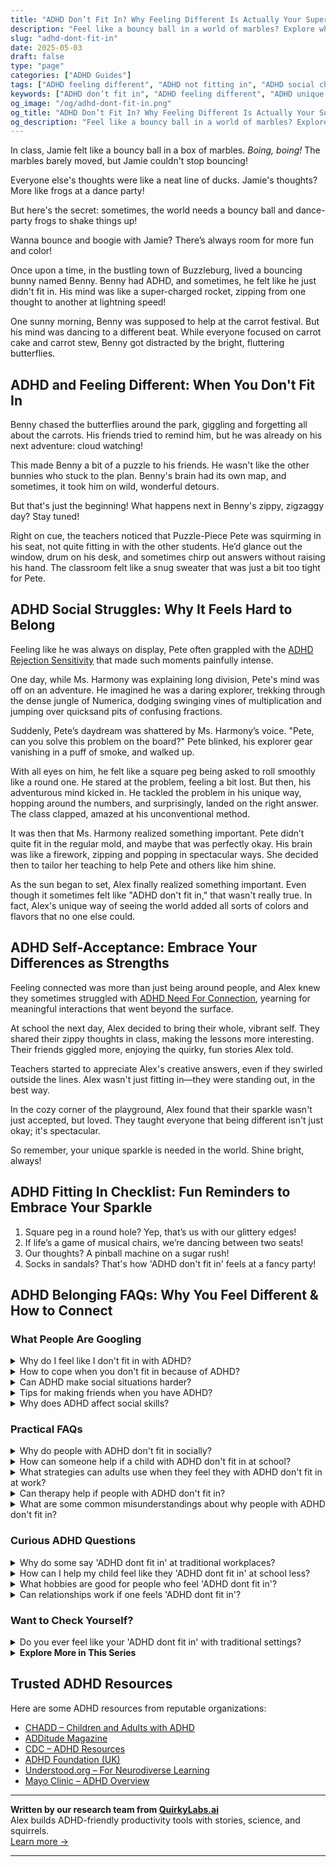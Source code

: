 ```yaml
---
title: "ADHD Don’t Fit In? Why Feeling Different Is Actually Your Superpower"
description: "Feel like a bouncy ball in a world of marbles? Explore why ADHD makes you feel out of place—and how that difference is your greatest strength."
slug: "adhd-dont-fit-in"
date: 2025-05-03
draft: false
type: "page"
categories: ["ADHD Guides"]
tags: ["ADHD feeling different", "ADHD not fitting in", "ADHD social challenges", "ADHD unique strengths", "adult ADHD identity", "ADHD creativity benefits", "ADHD self-acceptance"]
keywords: ["ADHD don’t fit in", "ADHD feeling different", "ADHD unique strengths", "ADHD social identity", "not fitting in with ADHD", "ADHD and self-worth", "ADHD community support"]
og_image: "/og/adhd-dont-fit-in.png"
og_title: "ADHD Don’t Fit In? Why Feeling Different Is Actually Your Superpower"
og_description: "Feel like a bouncy ball in a world of marbles? Explore why ADHD makes you feel out of place—and how that difference is your greatest strength."
---
```



In class, Jamie felt like a bouncy ball in a box of marbles. *Boing, boing!* The marbles barely moved, but Jamie couldn't stop bouncing!

Everyone else's thoughts were like a neat line of ducks. Jamie's thoughts? More like frogs at a dance party!

But here's the secret: sometimes, the world needs a bouncy ball and dance-party frogs to shake things up! 

Wanna bounce and boogie with Jamie? There’s always room for more fun and color!

Once upon a time, in the bustling town of Buzzleburg, lived a bouncing bunny named Benny. Benny had ADHD, and sometimes, he felt like he just didn't fit in. His mind was like a super-charged rocket, zipping from one thought to another at lightning speed!

One sunny morning, Benny was supposed to help at the carrot festival. But his mind was dancing to a different beat. While everyone focused on carrot cake and carrot stew, Benny got distracted by the bright, fluttering butterflies.

## ADHD and Feeling Different: When You Don't Fit In

Benny chased the butterflies around the park, giggling and forgetting all about the carrots. His friends tried to remind him, but he was already on his next adventure: cloud watching!

This made Benny a bit of a puzzle to his friends. He wasn't like the other bunnies who stuck to the plan. Benny's brain had its own map, and sometimes, it took him on wild, wonderful detours.

But that's just the beginning! What happens next in Benny's zippy, zigzaggy day? Stay tuned!

Right on cue, the teachers noticed that Puzzle-Piece Pete was squirming in his seat, not quite fitting in with the other students. He’d glance out the window, drum on his desk, and sometimes chirp out answers without raising his hand. The classroom felt like a snug sweater that was just a bit too tight for Pete.

## ADHD Social Struggles: Why It Feels Hard to Belong

Feeling like he was always on display, Pete often grappled with the [ADHD Rejection Sensitivity](/pages/adhd-rejection-sensitivity/) that made such moments painfully intense.

One day, while Ms. Harmony was explaining long division, Pete's mind was off on an adventure. He imagined he was a daring explorer, trekking through the dense jungle of Numerica, dodging swinging vines of multiplication and jumping over quicksand pits of confusing fractions.

Suddenly, Pete’s daydream was shattered by Ms. Harmony’s voice. "Pete, can you solve this problem on the board?" Pete blinked, his explorer gear vanishing in a puff of smoke, and walked up.

With all eyes on him, he felt like a square peg being asked to roll smoothly like a round one. He stared at the problem, feeling a bit lost. But then, his adventurous mind kicked in. He tackled the problem in his unique way, hopping around the numbers, and surprisingly, landed on the right answer. The class clapped, amazed at his unconventional method.

It was then that Ms. Harmony realized something important. Pete didn’t quite fit in the regular mold, and maybe that was perfectly okay. His brain was like a firework, zipping and popping in spectacular ways. She decided then to tailor her teaching to help Pete and others like him shine.

As the sun began to set, Alex finally realized something important. Even though it sometimes felt like "ADHD don't fit in," that wasn't really true. In fact, Alex's unique way of seeing the world added all sorts of colors and flavors that no one else could.

## ADHD Self-Acceptance: Embrace Your Differences as Strengths

Feeling connected was more than just being around people, and Alex knew they sometimes struggled with [ADHD Need For Connection](/pages/adhd-need-for-connection/), yearning for meaningful interactions that went beyond the surface.

At school the next day, Alex decided to bring their whole, vibrant self. They shared their zippy thoughts in class, making the lessons more interesting. Their friends giggled more, enjoying the quirky, fun stories Alex told.

Teachers started to appreciate Alex's creative answers, even if they swirled outside the lines. Alex wasn't just fitting in—they were standing out, in the best way.

In the cozy corner of the playground, Alex found that their sparkle wasn't just accepted, but loved. They taught everyone that being different isn't just okay; it's spectacular.

So remember, your unique sparkle is needed in the world. Shine bright, always!

## ADHD Fitting In Checklist: Fun Reminders to Embrace Your Sparkle

1. Square peg in a round hole? Yep, that’s us with our glittery edges!
2. If life’s a game of musical chairs, we’re dancing between two seats!
3. Our thoughts? A pinball machine on a sugar rush!
4. Socks in sandals? That's how 'ADHD don't fit in' feels at a fancy party!

## ADHD Belonging FAQs: Why You Feel Different & How to Connect

### What People Are Googling

<details><summary>Why do I feel like I don't fit in with ADHD?</summary><p>Feeling like you don’t fit in is a common experience for many with ADHD, and you’re definitely not alone in this. ADHD can sometimes make social interactions a bit more challenging, with differences in how you process conversations or react to social cues. It's important to remember that your unique perspectives and ways of thinking are incredibly valuable, even if they feel out of sync at times. Embracing your individuality and finding communities that appreciate your authentic self can make a huge difference in feeling accepted and understood.</p></details>
<details><summary>How to cope when you don't fit in because of ADHD?</summary><p>Feeling like you don’t quite fit in can be really tough, but remember, your unique perspective and energy are truly valuable. One helpful approach is to seek out communities or groups where neurodiversity is embraced and celebrated—places where you can connect with others who might share similar experiences. You could also explore online forums or social media groups focused on ADHD. Remember, embracing your own qualities and understanding your unique strengths can help you feel more at home in your own skin, no matter where you are.</p></details>
<details><summary>Can ADHD make social situations harder?</summary><p>Absolutely, social situations can indeed be more challenging when you have ADHD. Many find that the nuances of conversation, like timing or picking up on social cues, can feel a bit trickier. Remember, it's perfectly normal for those with ADHD to sometimes speak out of turn or miss subtle hints. Be kind to yourself and know that each interaction is a step towards learning and growing in your social confidence.</p></details>
<details><summary>Tips for making friends when you have ADHD?</summary><p>Making friends when you have ADHD can sometimes feel a bit daunting, but remember, your vibrant energy and unique perspective are truly gifts! Start by engaging in activities that genuinely interest you; this naturally brings you into contact with like-minded people who share your passions. It's also helpful to be open about your ADHD when you feel comfortable. This can help set the stage for understanding and meaningful connections. Lastly, remember to listen actively and show interest in others—it's a wonderful way to deepen new friendships.</p></details>
<details><summary>Why does ADHD affect social skills?</summary><p>ADHD can sometimes make social interactions a bit challenging, and that's perfectly okay! The brain with ADHD handles information and stimuli a bit differently, leading to difficulties with things like timing in conversations, maintaining attention, or misreading social cues. It’s also not uncommon for someone with ADHD to act impulsively in social settings, which can affect how interactions unfold. Remember, understanding these patterns can help you navigate social situations more effectively, and it's always okay to ask for feedback or clarification in your social encounters. You're doing great by seeking to understand more about how ADHD affects you!</p></details>



### Practical FAQs

<details><summary>Why do people with ADHD don't fit in socially?</summary><p>It's really common for folks with ADHD to feel like they don't quite fit in socially, and that's okay! This often stems from differences in how they process social cues and manage impulsivity, which can lead to misunderstandings or mismatched social timing. Remember, ADHD brains are wired to be wonderfully quick and creative, which sometimes means your thoughts and actions are out of sync with those around you. Embracing your unique perspective and finding people who appreciate your genuine self can make a big difference in feeling more at home in social situations.</p></details>
<details><summary>How can someone help if a child with ADHD don't fit in at school?</summary><p>It can be quite challenging when a child with ADHD feels like they don’t quite fit in at school, but there are many supportive steps we can take. First, it’s important to communicate openly with the child’s teachers and school counselors to ensure they understand the child's specific needs and strengths. Together, you can strategize on ways to enhance their social skills and integrate more seamlessly with their peers, perhaps through structured group activities or a buddy system. Additionally, fostering a supportive, understanding environment at home can also boost their confidence and sense of belonging, making school interactions a bit easier.</p></details>
<details><summary>What strategies can adults use when they feel they with ADHD don't fit in at work?</summary><p>Feeling like you don't quite fit in at work can definitely be challenging, but remember, you're not alone in this feeling, and there are strategies that can help. First, try to identify a colleague or two who seem understanding or share similar interests and build a small, supportive network with them. It can also be helpful to communicate openly with your manager about your strengths and how they can be best utilized in the workplace, which not only helps you fit in but also shine. Lastly, consider personalizing your workspace or routine in small ways to boost your comfort and confidence—little touches of 'you' can make a big difference in how integrated and valued you feel.</p></details>
<details><summary>Can therapy help if people with ADHD don't fit in?</summary><p>Absolutely, therapy can be a wonderful support for those with ADHD who feel like they don’t quite fit in. A therapist can help you explore and understand your unique strengths and how your ADHD plays a role in your social interactions. They can also offer strategies to build self-confidence and improve your communication skills. Remember, every person brings their own special flavor to the world, and discovering how yours enriches your environments can be a deeply affirming journey.</p></details>
<details><summary>What are some common misunderstandings about why people with ADHD don't fit in?</summary><p>Absolutely, it's really important to clear up some of those common misunderstandings. One big misconception is that people with ADHD choose to be disruptive or disinterested, when in reality, they might struggle with regulating attention or may become overwhelmed by sensory input. Another is the belief that they just need to try harder, which overlooks the genuine challenges ADHD presents in social and conventional settings. It’s really about understanding that the brain of someone with ADHD is wired a bit differently, and what they need is support and strategies tailored to their unique way of processing the world.</p></details>



### Curious ADHD Questions

<details><summary>Why do some say 'ADHD dont fit in' at traditional workplaces?</summary><p>Ah, this is a great question! Traditional workplaces often have structures and routines that can feel a bit rigid to someone with ADHD. You see, ADHD brains tend to thrive on variety and stimulation, which can clash with the usual 9-to-5 schedule and repetitive tasks. It's not that folks with ADHD don't fit in; it's more about finding the right environment where dynamic thinking and creativity are seen as assets!</p></details>
<details><summary>How can I help my child feel like they 'ADHD dont fit in' at school less?</summary><p>It’s really wonderful that you’re looking for ways to support your child in feeling more included at school! One effective approach is to work closely with your child’s teachers to ensure they understand your child's unique strengths and challenges. This can lead to tailored support that helps your child engage more confidently with their peers and classroom activities. Additionally, encouraging your child to explore clubs or groups that align with their interests can be a fantastic way for them to connect with like-minded peers, making school a more enjoyable and inclusive place for them. Remember, your support and understanding at home also plays a crucial role in boosting their self-esteem and sense of belonging!</p></details>
<details><summary>What hobbies are good for people who feel 'ADHD dont fit in'?</summary><p>Absolutely, finding hobbies that resonate with you and make you feel included can be incredibly rewarding! For those of us with ADHD, activities that engage us in active, hands-on ways can be particularly fulfilling. Consider trying hobbies like gardening, where you can immerse yourself in the sensory joys of nature, or maybe crafting, which allows for creative expression and tangible results. Don’t forget about sports or martial arts, which not only help in burning off some of that extra energy but also offer structured social interactions that can make it easier to connect with others. Remember, the best hobby is one that feels fun and engrossing to you—so feel free to explore until you find your perfect match!</p></details>
<details><summary>Can relationships work if one feels 'ADHD dont fit in'?</summary><p>Absolutely, relationships can flourish even if one partner feels like their ADHD makes them a bit different. It’s all about understanding, communication, and embracing each other's unique qualities. In relationships, differences can actually be a source of strength, bringing new perspectives and strategies to the partnership. When both partners commit to learning about how ADHD impacts their relationship and work together to support each other, a deep, empathetic connection can grow.</p></details>



### Want to Check Yourself?

<details><summary>Do you ever feel like your 'ADHD dont fit in' with traditional settings?</summary><p>Absolutely, and you're definitely not alone in feeling that way! Traditional settings often follow rigid structures that might not gel well with the dynamic way an ADHD brain works. Remember, ADHD comes with its own set of strengths, like creativity and problem-solving skills, which might not always shine in conventional environments. It's all about finding the right strategies and environments where your unique traits can truly flourish. So, keep exploring and embracing your individuality!</p></details>

<script type="application/ld+json">
{
  "@context": "https://schema.org",
  "@type": "FAQPage",
  "mainEntity": [
    {
      "@type": "Question",
      "name": "Why do I feel like I don't fit in with ADHD?",
      "acceptedAnswer": {
        "@type": "Answer",
        "text": "Feeling like you don\u2019t fit in is a common experience for many with ADHD, and you\u2019re definitely not alone in this. ADHD can sometimes make social interactions a bit more challenging, with differences in how you process conversations or react to social cues. It's important to remember that your unique perspectives and ways of thinking are incredibly valuable, even if they feel out of sync at times. Embracing your individuality and finding communities that appreciate your authentic self can make a huge difference in feeling accepted and understood."
      }
    },
    {
      "@type": "Question",
      "name": "How to cope when you don't fit in because of ADHD?",
      "acceptedAnswer": {
        "@type": "Answer",
        "text": "Feeling like you don\u2019t quite fit in can be really tough, but remember, your unique perspective and energy are truly valuable. One helpful approach is to seek out communities or groups where neurodiversity is embraced and celebrated\u2014places where you can connect with others who might share similar experiences. You could also explore online forums or social media groups focused on ADHD. Remember, embracing your own qualities and understanding your unique strengths can help you feel more at home in your own skin, no matter where you are."
      }
    },
    {
      "@type": "Question",
      "name": "Can ADHD make social situations harder?",
      "acceptedAnswer": {
        "@type": "Answer",
        "text": "Absolutely, social situations can indeed be more challenging when you have ADHD. Many find that the nuances of conversation, like timing or picking up on social cues, can feel a bit trickier. Remember, it's perfectly normal for those with ADHD to sometimes speak out of turn or miss subtle hints. Be kind to yourself and know that each interaction is a step towards learning and growing in your social confidence."
      }
    },
    {
      "@type": "Question",
      "name": "Tips for making friends when you have ADHD?",
      "acceptedAnswer": {
        "@type": "Answer",
        "text": "Making friends when you have ADHD can sometimes feel a bit daunting, but remember, your vibrant energy and unique perspective are truly gifts! Start by engaging in activities that genuinely interest you; this naturally brings you into contact with like-minded people who share your passions. It's also helpful to be open about your ADHD when you feel comfortable. This can help set the stage for understanding and meaningful connections. Lastly, remember to listen actively and show interest in others\u2014it's a wonderful way to deepen new friendships."
      }
    },
    {
      "@type": "Question",
      "name": "Why does ADHD affect social skills?",
      "acceptedAnswer": {
        "@type": "Answer",
        "text": "ADHD can sometimes make social interactions a bit challenging, and that's perfectly okay! The brain with ADHD handles information and stimuli a bit differently, leading to difficulties with things like timing in conversations, maintaining attention, or misreading social cues. It\u2019s also not uncommon for someone with ADHD to act impulsively in social settings, which can affect how interactions unfold. Remember, understanding these patterns can help you navigate social situations more effectively, and it's always okay to ask for feedback or clarification in your social encounters. You're doing great by seeking to understand more about how ADHD affects you!"
      }
    }
  ]
}
</script>
<script type="application/ld+json">
{
  "@context": "https://schema.org",
  "@type": "Article",
  "author": {
    "@type": "Person",
    "name": "QuirkyLabs",
    "url": "https://quirkylabs.ai/about"
  },
  "headline": "ADHD dont fit in: \"Feel Unique: Why 'ADHD Don't Fit In' is Your Superpower!\"",
  "mainEntityOfPage": "https://blog.quirkylabs.ai/pages/adhd-dont-fit-in/",
  "datePublished": "2025-05-03"
}
</script>
<script type="application/ld+json">
{
  "@context": "https://schema.org",
  "@type": "BreadcrumbList",
  "itemListElement": [
    {
      "@type": "ListItem",
      "position": 1,
      "name": "Home",
      "item": "https://quirkylabs.ai/"
    },
    {
      "@type": "ListItem",
      "position": 2,
      "name": "Blog",
      "item": "https://blog.quirkylabs.ai/"
    },
    {
      "@type": "ListItem",
      "position": 3,
      "name": "ADHD dont fit in: \"Feel Unique: Why 'ADHD Don't Fit In' is Your Superpower!\"",
      "item": "https://blog.quirkylabs.ai/pages/adhd-dont-fit-in/"
    }
  ]
}
</script>

<details>
<summary><strong>Explore More in This Series</strong></summary>

- [Adhd Constant Overthinking](/pages/adhd-constant-overthinking/)
- [Adhd Fear Of Disconnection](/pages/adhd-fear-of-disconnection/)
- [Adhd Connection Overwhelm](/pages/adhd-connection-overwhelm/)
- [Adhd Rejection Sensitivity](/pages/adhd-rejection-sensitivity/)
- [Adhd Social Burnout](/pages/adhd-social-burnout/)
- [Adhd Intense Emotions Alone](/pages/adhd-intense-emotions-alone/)
- [Adhd Fear Of Being Too Much](/pages/adhd-fear-of-being-too-much/)
- [Adhd Feel Alone](/pages/adhd-feel-alone/)
</details>



## Trusted ADHD Resources

Here are some ADHD resources from reputable organizations:

- [CHADD – Children and Adults with ADHD](https://chadd.org)
- [ADDitude Magazine](https://www.additudemag.com)
- [CDC – ADHD Resources](https://www.cdc.gov/ncbddd/adhd)
- [ADHD Foundation (UK)](https://www.adhdfoundation.org.uk)
- [Understood.org – For Neurodiverse Learning](https://www.understood.org)
- [Mayo Clinic – ADHD Overview](https://www.mayoclinic.org/diseases-conditions/adhd)


---

**Written by our research team from [QuirkyLabs.ai](https://quirkylabs.ai)**  
Alex builds ADHD-friendly productivity tools with stories, science, and squirrels.  
[Learn more →](https://quirkylabs.ai)

---
